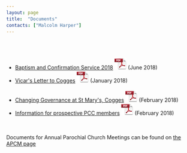 ```yaml
---
layout: page
title:  "Documents"
contacts: ["Malcolm Harper"]
---
```

<br><br>
* [Baptism and Confirmation Service 2018](/documents/Baptism%20and%20Confirmation%20Service%202018.pdf) ![PDF](/images/pdficon_large.png)  (June 2018)
* [Vicar's Letter to Cogges](/documents/Letter%20to%20Cogges%20-%20Jan%2018.pdf) ![PDF](/images/pdficon_large.png)  (January 2018)
<br><br>
* [Changing Governance at St Mary's, Cogges](/documents/INFORMATION%20LEAFLET%20ABOUT%20PCC%20CHANGES.pdf) ![PDF](/images/pdficon_large.png)  (February 2018)
* [Information for prospective PCC members](/documents/Information%20for%20Prospective%20PCC%20Members.pdf) ![PDF](/images/pdficon_large.png)  (February 2018)

<br><br>
Documents for Annual Parochial Church Meetings can be found on [the APCM page](./apcm/)

<!--
* [Annual Report for 2012](./documents/annual-report-2012.pdf)
* [Annual Report for 2013](http://archive.coggesparish.com/report/2013/)
* [Report and Presentations from APCM 2013](http://archive.coggesparish.com/apcm/2013/)
* [Agenda and papers for APCM 2014](./apcm/2014/agenda.html "Opens link to the 'Agenda and papers for APCM 2014' page")
* [Reports and Presentations from APCM 2014](./apcm/2014/index.html "Opens link to the 'Reports and Presentations from APCM 2014' page")
-->
